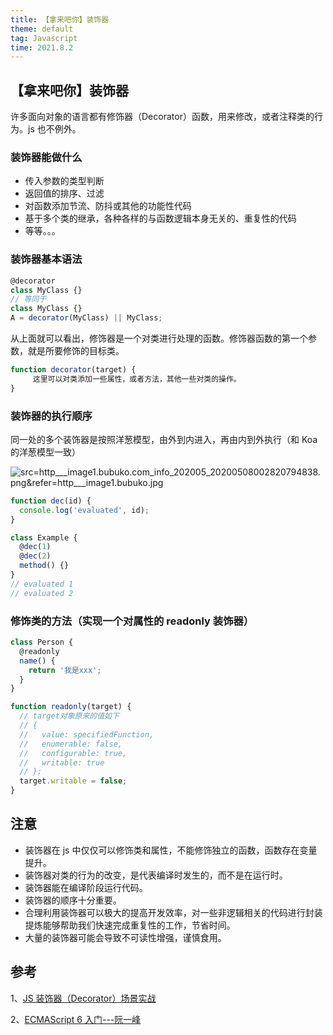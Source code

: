 ```yaml
---
title: 【拿来吧你】装饰器
theme: default
tag: Javascript
time: 2021.8.2
---
```


## 【拿来吧你】装饰器

许多面向对象的语言都有修饰器（Decorator）函数，用来修改，或者注释类的行为。js 也不例外。

### 装饰器能做什么

- 传入参数的类型判断
- 返回值的排序、过滤
- 对函数添加节流、防抖或其他的功能性代码
- 基于多个类的继承，各种各样的与函数逻辑本身无关的、重复性的代码
- 等等。。。

### 装饰器基本语法

```js
@decorator
class MyClass {}
// 等同于
class MyClass {}
A = decorator(MyClass) || MyClass;
```

从上面就可以看出，修饰器是一个对类进行处理的函数。修饰器函数的第一个参数，就是所要修饰的目标类。

```js
function decorator(target) {
     这里可以对类添加一些属性，或者方法，其他一些对类的操作。
}
```

### 装饰器的执行顺序

同一处的多个装饰器是按照洋葱模型，由外到内进入，再由内到外执行（和 Koa 的洋葱模型一致）

![src=http___image1.bubuko.com_info_202005_20200508002820794838.png&refer=http___image1.bubuko.jpg](https://p6-juejin.byteimg.com/tos-cn-i-k3u1fbpfcp/91778da674e2476bbba8a25f4eb82dac~tplv-k3u1fbpfcp-watermark.image)

```js
function dec(id) {
  console.log('evaluated', id);
}

class Example {
  @dec(1)
  @dec(2)
  method() {}
}
// evaluated 1
// evaluated 2
```

### 修饰类的方法（实现一个对属性的 readonly 装饰器）

```js
class Person {
  @readonly
  name() {
    return '我是xxx';
  }
}

function readonly(target) {
  // target对象原来的值如下
  // {
  //   value: specifiedFunction,
  //   enumerable: false,
  //   configurable: true,
  //   writable: true
  // };
  target.writable = false;
}
```

## 注意

- 装饰器在 js 中仅仅可以修饰类和属性，不能修饰独立的函数，函数存在变量提升。
- 装饰器对类的行为的改变，是代表编译时发生的，而不是在运行时。
- 装饰器能在编译阶段运行代码。
- 装饰器的顺序十分重要。
- 合理利用装饰器可以极大的提高开发效率，对一些非逻辑相关的代码进行封装提炼能够帮助我们快速完成重复性的工作，节省时间。
- 大量的装饰器可能会导致不可读性增强，谨慎食用。

## 参考

1、[JS 装饰器（Decorator）场景实战](https://juejin.cn/post/6844903506562777101)

2、[ECMAScript 6 入门---阮一峰](https://es6.ruanyifeng.com/#docs/decorator)

